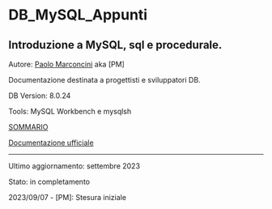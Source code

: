 # DB_MySQL_Appunti

## Introduzione a MySQL, sql e procedurale.

Autore: [Paolo Marconcini](mailto:pmarconcini75@gmail.com) aka [PM]

Documentazione destinata a progettisti e sviluppatori DB.

DB Version: 8.0.24

Tools: MySQL Workbench e mysqlsh

[SOMMARIO](https://github.com/pmarconcini/DB_MySql_Appunti/blob/master/000%20Sommario.md)

[Documentazione ufficiale](https://dev.mysql.com/doc/refman/8.0/en/)

-----------------------------------------------------------


Ultimo aggiornamento: settembre 2023

Stato: in completamento

2023/09/07 - [PM]: Stesura iniziale 
